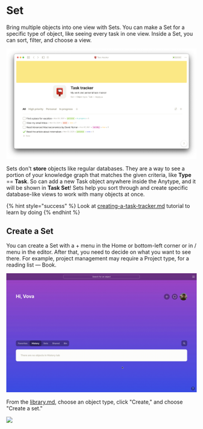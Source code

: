 # Set

Bring multiple objects into one view with Sets. You can make a Set for a specific type of object, like seeing every task in one view. Inside a Set, you can sort, filter, and choose a view.

![All Tasks in one place](<../.gitbook/assets/Screenshot 2021-11-11 at 12.15.55.png>)

Sets don't **store** objects like regular databases. They are a way to see a portion of your knowledge graph that matches the given criteria, like **Type** == **Task**. So can add a new Task object anywhere inside the Anytype, and it will be shown in **Task Set**! Sets help you sort through and create specific database-like views to work with many objects at once.

{% hint style="success" %}
Look at [creating-a-task-tracker.md](../use-cases-and-tutorials/creating-a-task-tracker.md "mention") tutorial to learn by doing
{% endhint %}

## **Create a Set**

You can create a Set with a + menu in the Home or bottom-left corner or in / menu in the editor. After that, you need to decide on what you want to see there. For example, project management may require a Project type, for a reading list — Book.

![](<../.gitbook/assets/test (5).gif>)

From the [library.md](../features/library.md "mention"), choose an object type, click "Create," and choose "Create a set."

![](https://t2535380.p.clickup-attachments.com/t2535380/4def3cb7-d672-4d11-b2a1-2c75e693a468/CleanShot%202021-09-09%20at%2018.06.11.gif)

